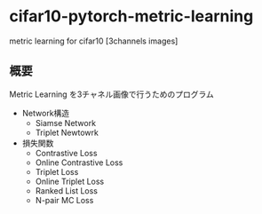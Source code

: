 # cifar10-pytorch-metric-learning

metric learning for cifar10 [3channels images]

## 概要
Metric Learning を3チャネル画像で行うためのプログラム

- Network構造
  - Siamse Network
  - Triplet Newtowrk 
- 損失関数
  - Contrastive Loss
  - Online Contrastive Loss
  - Triplet Loss
  - Online Triplet Loss
  - Ranked List Loss
  - N-pair MC Loss
  
